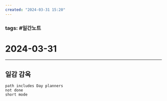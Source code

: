 ```yaml
---
created: "2024-03-31 15:20"
---
```


### tags: #일간노트
  
# 2024-03-31 
  
---  
## 일감 감옥  
```tasks  
path includes Day planners
not done  
short mode  
```
